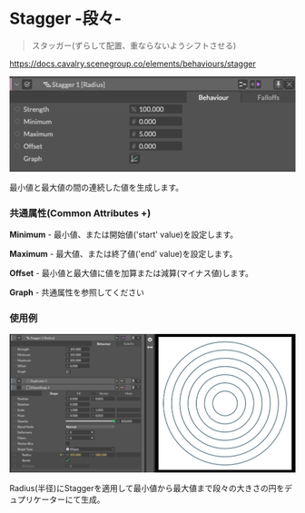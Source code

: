 # Stagger -段々-

> スタッガー(ずらして配置、重ならないようシフトさせる)

https://docs.cavalry.scenegroup.co/elements/behaviours/stagger  

![stagger01](stagger.assets/stagger01.png)

最小値と最大値の間の連続した値を生成します。

### 共通属性(Common Attributes +)

**Minimum** - 最小値、または開始値('start' value)を設定します。

**Maximum** - 最大値、または終了値('end' value)を設定します。

**Offset** - 最小値と最大値に値を加算または減算(マイナス値)します。

**Graph** - 共通属性を参照してください

### 使用例

![stagger02](stagger.assets/stagger02.png)

Radius(半径)にStaggerを適用して最小値から最大値まで段々の大きさの円をデュプリケーターにて生成。


